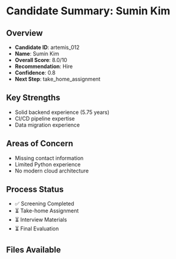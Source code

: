 # Candidate Summary: Sumin Kim

## Overview
- **Candidate ID**: artemis_012
- **Name**: Sumin Kim
- **Overall Score**: 8.0/10
- **Recommendation**: Hire
- **Confidence**: 0.8
- **Next Step**: take_home_assignment

## Key Strengths
- Solid backend experience (5.75 years)
- CI/CD pipeline expertise
- Data migration experience

## Areas of Concern
- Missing contact information
- Limited Python experience
- No modern cloud architecture

## Process Status
- ✅ Screening Completed
- ⏳ Take-home Assignment
- ⏳ Interview Materials
- ⏳ Final Evaluation

## Files Available
